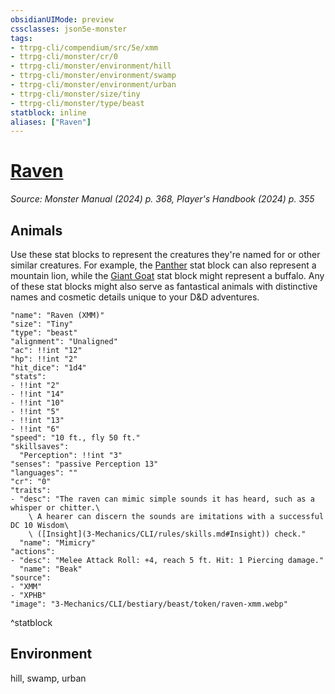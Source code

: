 ```yaml
---
obsidianUIMode: preview
cssclasses: json5e-monster
tags:
- ttrpg-cli/compendium/src/5e/xmm
- ttrpg-cli/monster/cr/0
- ttrpg-cli/monster/environment/hill
- ttrpg-cli/monster/environment/swamp
- ttrpg-cli/monster/environment/urban
- ttrpg-cli/monster/size/tiny
- ttrpg-cli/monster/type/beast
statblock: inline
aliases: ["Raven"]
---
```

# [Raven](3-Mechanics\CLI\bestiary\beast/raven-xmm.md)
*Source: Monster Manual (2024) p. 368, Player's Handbook (2024) p. 355*  

## Animals

Use these stat blocks to represent the creatures they're named for or other similar creatures. For example, the [Panther](3-Mechanics/CLI/bestiary/beast/panther-xmm.md) stat block can also represent a mountain lion, while the [Giant Goat](3-Mechanics/CLI/bestiary/beast/giant-goat-xmm.md) stat block might represent a buffalo. Any of these stat blocks might also serve as fantastical animals with distinctive names and cosmetic details unique to your D&D adventures.

```statblock
"name": "Raven (XMM)"
"size": "Tiny"
"type": "beast"
"alignment": "Unaligned"
"ac": !!int "12"
"hp": !!int "2"
"hit_dice": "1d4"
"stats":
- !!int "2"
- !!int "14"
- !!int "10"
- !!int "5"
- !!int "13"
- !!int "6"
"speed": "10 ft., fly 50 ft."
"skillsaves":
  "Perception": !!int "3"
"senses": "passive Perception 13"
"languages": ""
"cr": "0"
"traits":
- "desc": "The raven can mimic simple sounds it has heard, such as a whisper or chitter.\
    \ A hearer can discern the sounds are imitations with a successful DC 10 Wisdom\
    \ ([Insight](3-Mechanics/CLI/rules/skills.md#Insight)) check."
  "name": "Mimicry"
"actions":
- "desc": "Melee Attack Roll: +4, reach 5 ft. Hit: 1 Piercing damage."
  "name": "Beak"
"source":
- "XMM"
- "XPHB"
"image": "3-Mechanics/CLI/bestiary/beast/token/raven-xmm.webp"
```
^statblock

## Environment

hill, swamp, urban